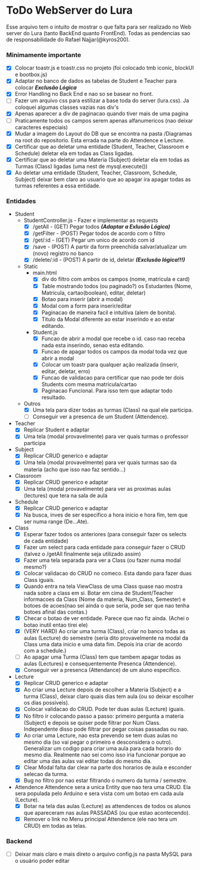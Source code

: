﻿# ToDo WebServer do Lura
Esse arquivo tem o intuito de mostrar o que falta para ser realizado no Web server do Lura (tanto BackEnd quanto FrontEnd). Todas as pendencias sao de responsabilidade do Rafael Najjar(@kyros200).

### Minimamente importante
* [X] Colocar toastr.js e toastr.css no projeto (foi colocado tmb iconic, blockUI e bootbox.js)
* [X] Adaptar no banco de dados as tabelas de Student e Teacher para colocar ***Exclusão Lógica***
* [X] Error Handling no Back End e nao so se basear no front.
* [ ] Fazer um arquivo css para estilizar a base toda do server (lura.css). Ja coloquei algumas classes vazias nas div's
* [X] Apenas aparecer a div de paginacao quando tiver mais de uma pagina
* [ ] Praticamente todos os campos serem apenas alfanumericos (nao deixar caracteres especiais)
* [X] Mudar a imagem do Layout do DB que se encontra na pasta /Diagramas na root do repositorio. Esta errada na parte do Attendence e Lecture.
* [X] Certificar que ao deletar uma entidade (Student, Teacher, Classroom e Schedule) deletar ela em todas as Class ligadas.
* [X] Certificar que ao deletar uma Materia (Subject) deletar ela em todas as Turmas (Class) ligadas (uma nest de mysql.execute())
* [X] Ao deletar uma entidade (Student, Teacher, Classroom, Schedule, Subject) deixar bem claro ao usuario que ao apagar ira apagar todas as turmas referentes a essa entidade.

### Entidades
* Student
  * StudentController.js - Fazer e implementar as requests
    * [X] /getAll - (GET) Pegar todos ***(Adaptar a Exlusão Lógica)***
    * [X] /getFilter - (POST) Pegar todos de acordo com o filtro
    * [X] /get/:id - (GET) Pegar um unico de acordo com id
    * [X] /save - (POST) A partir da form preenchida salvar/atualizar um (novo) registro no banco
    * [X] /delete/:id - (POST) A partir de id, deletar ***(Exclusão lógica!!!)***
  * Static
    * main.html
      * [X] div do filtro com ambos os campos (nome, matricula e card)
      * [X] Table mostrando todos (ou paginado?) os Estudantes (Nome, Matricula, cartao(boolean), editar, deletar)
      * [X] Botao para inserir (abrir a modal)
      * [X] Modal com a form para inserir/editar
	  * [X] Paginacao de maneira facil e intuitiva (alem de bonita).
	  * [X] Titulo da Modal diferente ao estar inserindo e ao estar editando.
    * Student.js
      * [X] Funcao de abrir a modal que recebe o id. caso nao receba nada esta inserindo, senao esta editando.
      * [X] Funcao de apagar todos os campos da modal toda vez que abrir a modal
      * [X] Colocar um toastr para qualquer ação realizada (inserir, editar, deletar, erro)
      * [X] Funcao de validacao para certificar que nao pode ter dois Students com mesma matricula/cartao
	  * [X] Paginacao Funcional. Para isso tem que adaptar todo resultado.
  * Outros
    * [X] Uma tela para dizer todas as turmas (Class) na qual ele participa.
	* [ ] Conseguir ver a presenca de um Student (Attendence).

* Teacher
  * [X] Replicar Student e adaptar
  * [X] Uma tela (modal provavelmente) para ver quais turmas o professor participa

* Subject
  * [X] Replicar CRUD generico e adaptar
  * [X] Uma tela (modal provavelmente) para ver quais turmas sao da materia (acho que isso nao faz sentido...)

* Classroom
  * [X] Replicar CRUD generico e adaptar
  * [X] Uma tela (modal provavelmente) para ver as proximas aulas (lectures) que tera na sala de aula
  
* Schedule
  * [X] Replicar CRUD generico e adaptar
  * [X] Na busca, inves de ser especifico a hora inicio e hora fim, tem que ser numa range (De...Ate).
  
* Class
  * [X] Esperar fazer todos os anteriores (para conseguir fazer os selects de cada entidade)
  * [X] Fazer um select para cada entidade para conseguir fazer o CRUD (talvez o /getAll finalmente seja utilizado assim)
  * [X] Fazer uma tela separada para ver a Class (ou fazer numa modal mesmo?)
  * [X] Colocar validacao do CRUD no comeco. Esta dando para fazer duas Class iguais.
  * [X] Quando entra na tela ViewClass de uma Class quase nao mostra nada sobre a class em si. Botar em cima de Student/Teacher informacoes da Class (Nome da materia, Num_Class, Semester) e botoes de acoes(nao sei ainda o que seria, pode ser que nao tenha botoes afinal das contas.)
  * [X] Checar o botao de ver entidade. Parece que nao fiz ainda. (Achei o botao inutil entao tirei ele)
  * [X] (VERY HARD) Ao criar uma turma (Class), criar no banco todas as aulas (Lecture) do semestre (seria dito provavelmente na modal da Class uma data inicio e uma data fim. Depois iria criar de acordo com a schedule.)
  * [ ] Ao apagar uma Turma (Class) tem que tambem apagar todas as aulas (Lectures) e consequentemente Presenca (Attendence).
  * [X] Conseguir ver a presenca (Attendance) de um aluno especifico.
  
* Lecture
  * [X] Replicar CRUD generico e adaptar
  * [X] Ao criar uma Lecture depois de escolher a Materia (Subject) e a turma (Class), deixar claro quais dias tem aula (ou so deixar escolher os dias possiveis).
  * [X] Colocar validacao do CRUD. Pode ter duas aulas (Lecture) iguais.
  * [X] No filtro ir colocando passo a passo: primeiro pergunta a materia (Subject) e depois se quiser pode filtrar por Num Class. Independente disso pode filtrar por pegar coisas passadas ou nao.
  * [X] Ao criar uma Lecture, nao esta prevendo se tem duas aulas no mesmo dia (so vai pegar o primeiro e desconsidera o outro). Generalizar um codigo para criar uma aula para cada horario do mesmo dia. Realmente nao sei como isso iria funcionar porque ao editar uma das aulas vai editar todas do mesmo dia.
  * [X] Clear Modal falta dar clear na parte dos horarios de aula e esconder selecao da turma.
  * [X] Bug no filtro por nao estar filtrando o numero da turma / semestre.
  
* Attendence
  Attendence sera a unica Entity que nao tera uma CRUD. Ela sera populada pelo Arduino e sera vista com um botao em cada aula (Lecture).
  * [X] Botar na tela das aulas (Lecture) as attendences de todos os alunos que apareceram nas aulas PASSADAS (ou que estao acontecendo).
  * [X] Remover o link no Menu principal Attendence (ele nao tera um CRUD) em todas as telas.

### Backend
* [ ] Deixar mais claro e mais direto o arquivo config.js na pasta MySQL para o usuário poder editar
